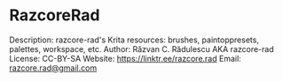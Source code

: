 # RazcoreRad

Description: razcore-rad's Krita resources: brushes, paintoppresets, palettes, workspace, etc.
Author: Răzvan C. Rădulescu AKA razcore-rad
License: CC-BY-SA
Website: https://linktr.ee/razcore.rad
Email: razcore.rad@gmail.com

